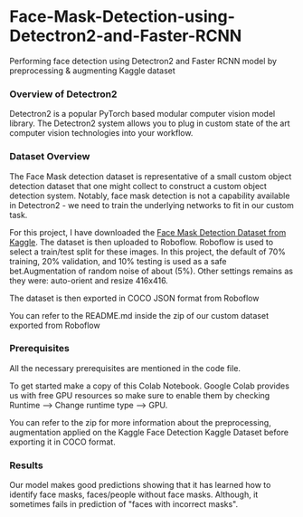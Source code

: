 # Face-Mask-Detection-using-Detectron2-and-Faster-RCNN
Performing face detection using Detectron2 and Faster RCNN model by preprocessing &amp; augmenting Kaggle dataset 

### Overview of Detectron2
Detectron2 is a popular PyTorch based modular computer vision model library. The Detectron2 system allows you to plug in custom state of the art computer vision technologies into your workflow.

### Dataset Overview
The Face Mask detection dataset is representative of a small custom object detection dataset that one might collect to construct a custom object detection system. Notably, face mask detection is not a capability available in Detectron2 - we need to train the underlying networks to fit in our custom task.

For this project, I have downloaded the [Face Mask Detection Dataset from Kaggle](https://www.kaggle.com/andrewmvd/face-mask-detection). The dataset is then uploaded to Roboflow. Roboflow is used to select a train/test split for these images. In this project, the default of 70% training, 20% validation, and 10% testing is used as a safe bet.Augmentation of random noise of about (5%). Other settings remains as they were: auto-orient and resize 416x416.

The dataset is then exported in COCO JSON format from Roboflow

You can refer to the README.md inside the zip of our custom dataset exported from Roboflow

### Prerequisites
All the necessary prerequisites are mentioned in the code file.

To get started make a copy of this Colab Notebook. Google Colab provides us with free GPU resources so make sure to enable them by checking Runtime --> Change runtime type --> GPU.

You can refer to the zip for more information about the preprocessing, augmentation applied on the Kaggle Face Detection Kaggle Dataset before exporting it in COCO format.

### Results

Our model makes good predictions showing that it has learned how to identify face masks, faces/people without face masks. Although, it sometimes fails in prediction of "faces with incorrect masks".




